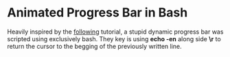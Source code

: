 # Animated Progress Bar in Bash

Heavily inspired by the [following](https://www.youtube.com/watch?v=U4CzyBXyOms&list=LL&index=3) tutorial, a stupid dynamic progress bar was scripted using exclusively bash. They key is using **echo -en** along side **\r** to return the cursor to the begging of the previously written line.
